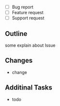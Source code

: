 <!-- Do you want to request a feature or report a bug? Check one with "x". -->
- [ ] Bug report
- [ ] Feature request
- [ ] Support request

## Outline
<!-- What is the current behavior? and what is the expected behavior? -->

some explain about Issue

## Changes
<!-- List the changed behavior by this issue. -->
- change

## Additinal Tasks
<!-- List the things to do. No task means issue will soon close. -->
- todo

